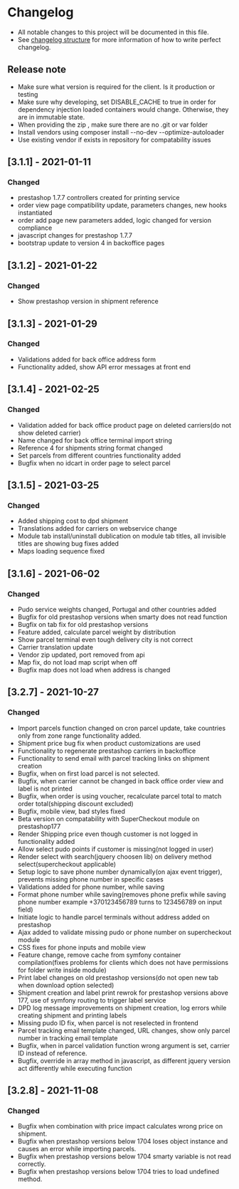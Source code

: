 # Changelog
- All notable changes to this project will be documented in this file.
- See [changelog structure](https://keepachangelog.com/en/0.3.0/) for more information of how to write perfect changelog.

## Release note
- Make sure what version is required for the client. Is it production or testing
- Make sure why developing, set DISABLE_CACHE to true in order for dependency injection loaded containers would change.
  Otherwise, they are in immutable state.
- When providing the zip , make sure there are no .git or var folder
- Install vendors using composer install --no-dev --optimize-autoloader
- Use existing vendor if exists in repository for compatability issues


## [3.1.1] - 2021-01-11

### Changed
- prestashop 1.7.7 controllers created for printing service
- order view page compatibility update, parameters changes, new hooks instantiated
- order add page new parameters added, logic changed for version compliance
- javascript changes for prestashop 1.7.7
- bootstrap update to version 4 in backoffice pages

## [3.1.2] - 2021-01-22

### Changed
- Show prestashop version in shipment reference

## [3.1.3] - 2021-01-29

### Changed
- Validations added for back office address form
- Functionality added, show API error messages at front end

## [3.1.4] - 2021-02-25

### Changed
- Validation added for back office product page on deleted carriers(do not show deleted carrier)
- Name changed for back office terminal import string
- Reference 4 for shipments string format changed
- Set parcels from different countries functionality added
- Bugfix when no idcart in order page to select parcel

## [3.1.5] - 2021-03-25
### Changed
- Added shipping cost to dpd shipment
- Translations added for carriers on webservice change
- Module tab install/uninstall dublication on module tab titles, all invisible titles are showing bug fixes added
- Maps loading sequence fixed

## [3.1.6] - 2021-06-02
### Changed
- Pudo service weights changed, Portugal and other countries added
- Bugfix for old prestashop versions when smarty does not read function
- Bugfix on tab fix for old prestashop versions
- Feature added, calculate parcel weight by distribution
- Show parcel terminal even tough delivery city is not correct
- Carrier translation update
- Vendor zip updated, port removed from api
- Map fix, do not load map script when off
- Bugfix map does not load when address is changed

## [3.2.7] - 2021-10-27
### Changed
- Import parcels function changed on cron parcel update, take countries only from zone range functionality added.
- Shipment price bug fix when product customizations are used
- Functionality to regenerate prestashop carriers in backoffice
- Functionality to send email with parcel tracking links on shipment creation
- Bugfix, when on first load parcel is not selected.
- Bugfix, when carrier cannot be changed in back office order view and label is not printed
- Bugfix, when order is using voucher, recalculate parcel total to match order total(shipping discount excluded)
- Bugfix, mobile view, bad styles fixed
- Beta version on compatability with SuperCheckout module on prestashop177
- Render Shipping price even though customer is not logged in functionality added
- Allow select pudo points if customer is missing(not logged in user)
- Render select with search(jquery choosen lib) on delivery method select(supercheckout applicable)
- Setup logic to save phone number dynamically(on ajax event trigger), prevents missing phone number in specific cases
- Validations added for phone number, while saving
- Format phone number while saving(removes phone prefix while saving phone number example +370123456789 turns to 123456789 on input field)
- Initiate logic to handle parcel terminals without address added on prestashop
- Ajax added to validate missing pudo or phone number on supercheckout module
- CSS fixes for phone inputs and mobile view
- Feature change, remove cache from symfony container compilation(fixes problems for clients which does not have permissions for folder write inside module)
- Print label changes on old prestashop versions(do not open new tab when download option selected)
- Shipment creation and label print rewrok for prestashop versions above 177, use of symfony routing to trigger label service
- DPD log message improvements on shipment creation, log errors while creating shipment and printing labels
- Missing pudo ID fix, when parcel is not reselected in frontend
- Parcel tracking email template changed, URL changes, show only parcel number in tracking email template
- Bugfix, when in parcel validation function wrong argument is set, carrier ID instead of reference.
- Bugfix, override in array method in javascript, as different jquery version act differently while executing function
## [3.2.8] - 2021-11-08
### Changed
- Bugfix when combination with price impact calculates wrong price on shipment.
- Bugfix when prestashop versions below 1704 loses object instance and causes an error while importing parcels.
- Bugfix when prestashop versions below 1704 smarty variable is not read correctly.
- Bugfix when prestashop versions below 1704 tries to load undefined method.

